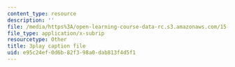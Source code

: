 ```yaml
---
content_type: resource
description: ''
file: /media/https%3A/open-learning-course-data-rc.s3.amazonaws.com/15-071-the-analytics-edge-spring-2017/e95c24ef0d6b82f398a0dab813f4d5f1_aDdkt8rRWGs.srt
file_type: application/x-subrip
resourcetype: Other
title: 3play caption file
uid: e95c24ef-0d6b-82f3-98a0-dab813f4d5f1
---
```

